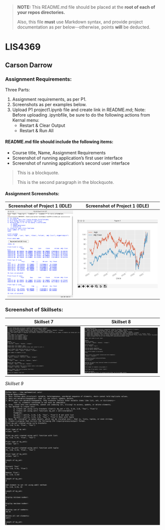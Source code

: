 > **NOTE:** This README.md file should be placed at the **root of each of your repos directories.**
>
>Also, this file **must** use Markdown syntax, and provide project documentation as per below--otherwise, points **will** be deducted.
>

# LIS4369

## Carson Darrow 

### Assignment  Requirements:

Three Parts:

1. Assignment requirements, as per P1.
2. Screenshots as per examples below.
3. Upload P1 project1.ipynb file and create link in README.md; Note: Before uploading .ipynbfile, be sure to do the following actions from Kernal menu:
	* Restart & Clear Output
	* Restart & Run All
	
	
#### README.md file should include the following items:

* Course title, Name, Assignment Requirements
* Screenshot of running application’s first user interface
* Screenshot of running application’s second user interface


> This is a blockquote.
> 
> This is the second paragraph in the blockquote.


#### Assignment Screenshots:

| Screenshot of Project 1 (IDLE) | Screenshot of Project 1 (IDLE) |
| -------------- | --------------|
| ![Project 1](img/project1.png) | ![Project 1](img/project1Figure.png)

### Screenshot of Skillsets:

| Skillset 7 | Skillset 8 |
| -------------- | --------------|
| ![Skillset 7](img/ss7.png) | ![Skillset 8](img/ss8.png) | 

*Skillset 9*

![Skillset 9](img/ss9.png) 


